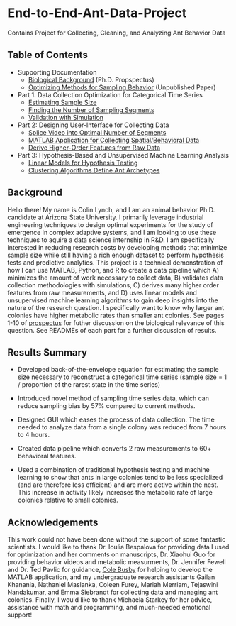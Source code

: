# End-to-End-Ant-Data-Project
Contains Project for Collecting, Cleaning, and Analyzing Ant Behavior Data

## Table of Contents

* Supporting Documentation
  - [Biological Background](https://github.com/colinmichaellynch/End-to-End-Ant-Data-Project/blob/main/Supporting%20Documentation/Colin%20Prospectus.docx) (Ph.D. Propspectus) 
  - [Optimizing Methods for Sampling Behavior](https://github.com/colinmichaellynch/End-to-End-Ant-Data-Project/blob/main/Supporting%20Documentation/How%20to%20effectively%20sample%20to%20estimate%20distributions%20of%20behavioral%20states%20and%20transitions%20in%20social%20insects.docx) (Unpublished Paper)
* Part 1: Data Collection Optimization for Categorical Time Series 
  - [Estimating Sample Size](https://github.com/colinmichaellynch/End-to-End-Ant-Data-Project/blob/main/Part%201/EstimateSampleSize.R) 
  - [Finding the Number of Sampling Segments](https://github.com/colinmichaellynch/End-to-End-Ant-Data-Project/blob/main/Part%201/FinalGraphsandAnalyses.R)
  - [Validation with Simulation](https://github.com/colinmichaellynch/End-to-End-Ant-Data-Project/blob/main/Part%201/ValidationSimulations.R) 
* Part 2: Designing User-Interface for Collecting Data
  - [Splice Video into Optimal Number of Segments](https://github.com/colinmichaellynch/End-to-End-Ant-Data-Project/blob/main/Part%202/video_segmenter_marking.m)
  - [MATLAB Application for Collecting Spatial/Behavioral Data](https://github.com/colinmichaellynch/End-to-End-Ant-Data-Project/blob/main/Part%202/SpatialPositionMarking.mlapp)
  - [Derive Higher-Order Features from Raw Data](https://github.com/colinmichaellynch/End-to-End-Ant-Data-Project/blob/main/Part%202/Compile%20Data/DerivingSpatialBehavioralData.R)
* Part 3: Hypothesis-Based and Unsupervised Machine Learning Analysis
  - [Linear Models for Hypothesis Testing](https://github.com/colinmichaellynch/End-to-End-Ant-Data-Project/blob/main/Part%202/Compile%20Data/DerivingSpatialBehavioralData.R)
  - [Clustering Algorithms Define Ant Archetypes](https://github.com/colinmichaellynch/End-to-End-Ant-Data-Project/blob/main/Part%203/antClustering.py) 

## Background

Hello there! My name is Colin Lynch, and I am an animal behavior Ph.D. candidate at Arizona State University. I primarily leverage industrial engineering techniques to design optimal experiments for the study of emergence in complex adaptive systems, and I am looking to use these techniques to aquire a data science internship in R&D. I am specifically interested in reducing research costs by developing methods that minimize sample size while still having a rich enough dataset to perform hypothesis tests and predictive analytics. This project is a technical demonstration of how I can use MATLAB, Python, and R to create a data pipeline which A) minimizes the amount of work necessary to collect data, B) validates data collection methodologies with simulations, C) derives many higher order features from raw measurements, and D) uses linear models and unsupervised machine learning algorithms to gain deep insights into the nature of the research question. I specifically want to know why larger ant colonies have higher metabolic rates than smaller ant colonies. See pages 1-10 of [prospectus](https://github.com/colinmichaellynch/End-to-End-Ant-Data-Project/blob/main/Supporting%20Documentation/Colin%20Prospectus.docx) for futher discussion on the biological relevance of this question. See READMEs of each part for a further discussion of results.   

## Results Summary

* Developed back-of-the-envelope equation for estimating the sample size necessary to reconstruct a categorical time series (sample size = 1 / proportion of the rarest state in the time series)

* Introduced novel method of sampling time series data, which can reduce sampling bias by 57% compared to current methods.

* Designed GUI which eases the process of data collection. The time needed to analyze data from a single colony was reduced from 7 hours to 4 hours. 

* Created data pipeline which converts 2 raw measurements to 60+ behavioral features. 

* Used a combination of traditional hypothesis testing and machine learning to show that ants in large colonies tend to be less specialized (and are therefore less efficient) and are more active within the nest. This increase in activity likely increases the metabolic rate of large colonies relative to small colonies. 

## Acknowledgements

This work could not have been done without the support of some fantastic scientists. I would like to thank Dr. Ioulia Bespalova for providing data I used for optimization and her comments on manuscripts, Dr. Xiaohui Guo for providing behavior videos and metabolic measurments, Dr. Jennifer Fewell and Dr. Ted Pavlic for guidance, [Cole Busby](https://github.com/ColeBusbyMedTech) for helping to develop the MATLAB application, and my undergraduate research assistants Gailan Khanania, Nathaniel Maslanka, Coleen Furey, Mariah Merriam, Tejaswini Nandakumar, and Emma Siebrandt for collecting data and managing ant colonies. Finally, I would like to thank Michaela Starkey for her advice, assistance with math and programming, and much-needed emotional support! 
